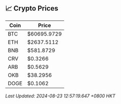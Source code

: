 ## 📈 Crypto Prices

| Coin | Price |
| ---- | ----- |
| BTC | $60695.9729 |
| ETH | $2637.5112 |
| BNB | $581.8729 |
| CRV | $0.3266 |
| ARB | $0.5629 |
| OKB | $38.2956 |
| DOGE | $0.1062 |

_Last Updated: 2024-08-23 12:57:19.647 +0800 HKT_